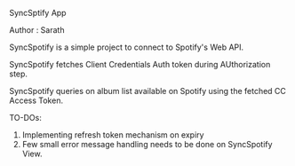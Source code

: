 SyncSptify App

Author : Sarath 

SyncSpotify is a simple project to connect to Spotify's Web API.

SyncSpotify fetches Client Credentials Auth token during AUthorization step.

SyncSpotify queries on album list available on Spotify using the fetched CC Access Token.

TO-DOs:
1. Implementing refresh token mechanism on expiry
2. Few small error message handling needs to be done on SyncSpotify View.
